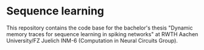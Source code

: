 # Sequence learning
This repository contains the code base for the bachelor's thesis "Dynamic memory traces for sequence learning in spiking networks" at RWTH Aachen University/FZ Juelich INM-6 (Computation in Neural Circuits Group).
